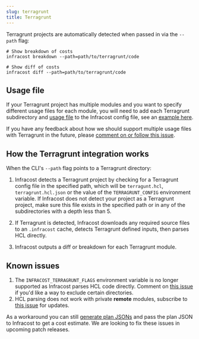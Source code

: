 ```yaml
---
slug: terragrunt
title: Terragrunt
---
```


Terragrunt projects are automatically detected when passed in via the `--path` flag:

```shell
# Show breakdown of costs
infracost breakdown --path=path/to/terragrunt/code

# Show diff of costs
infracost diff --path=path/to/terragrunt/code
```

## Usage file

If your Terragrunt project has multiple modules and you want to specify different usage files for each module, you will need to add each Terragrunt subdirectory and [usage file](/docs/features/usage_based_resources/) to the Infracost config file, see an [example here](/docs/features/config_file#examples).

If you have any feedback about how we should support multiple usage files with Terragrunt in the future, please [comment on or follow this issue](https://github.com/infracost/infracost/issues/934).

## How the Terragrunt integration works

When the CLI's `--path` flag points to a Terragrunt directory:
1. Infracost detects a Terragrunt project by checking for a Terragrunt config file in the specified path, which will be `terragunt.hcl`, `terragrunt.hcl.json` or the value of the `TERRAGRUNT_CONFIG` environment variable. If Infracost does not detect your project as a Terragrunt project, make sure this file exists in the specified path or in any of the subdirectories with a depth less than 5.

2. If Terragrunt is detected, Infracost downloads any required source files to an `.infracost` cache, detects Terragrunt defined inputs, then parses HCL directly.

3. Infracost outputs a diff or breakdown for each Terragrunt module.

## Known issues

1. The `INFRACOST_TERRAGRUNT_FLAGS` environment variable is no longer supported as Infracost parses HCL code directly. Comment on [this issue](https://github.com/infracost/infracost/issues/1682) if you'd like a way to exclude certain directories.
2. HCL parsing does not work with private **remote** modules, subscribe to [this issue](https://github.com/infracost/infracost/issues/1667) for updates.

As a workaround you can still [generate plan JSONs](/docs/troubleshooting/#terragrunt) and pass the plan JSON to Infracost to get a cost estimate. We are looking to fix these issues in upcoming patch releases.
